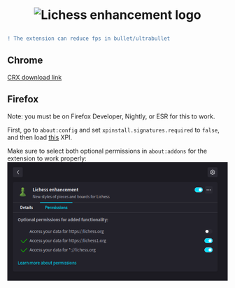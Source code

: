 <h1 align="center">

![Lichess enhancement logo](https://ducksper.github.io/img/lichess_logo_better.png)

</h1>

```diff
! The extension can reduce fps in bullet/ultrabullet
```

## Chrome

[CRX download link](https://www.mediafire.com/file/bhk7lgf5sde7f9r/lichess_enhancement.crx/file)

## Firefox

Note: you must be on Firefox Developer, Nightly, or ESR for this to work.

First, go to `about:config` and set `xpinstall.signatures.required` to `false`, and then load [this](https://www.mediafire.com/file/l64yyc3my4pd0dv/lichess_enhancement-4.1.zip/file) XPI.

Make sure to select both optional permissions in `about:addons` for the extension to work properly:
![](perms.png)

